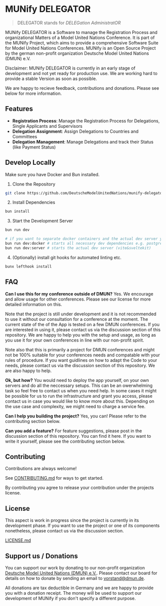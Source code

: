 # MUNify DELEGATOR

> DELEGATOR stands for _DELEGation AdministratOR_

MUNify DELEGATOR is a Software to manage the Registration Process and organizational Matters of a Model United Nations Conference. It is part of the MUNify Project, which aims to provide a comprehensive Software Suite for Model United Nations Conferences. MUNify is an Open Source Project by the german non-profit organization Deutsche Model United Nations (DMUN) e.V.

Disclaimer: MUNify DELEGATOR is currently in an early stage of development and not yet ready for production use. We are working hard to provide a stable Version as soon as possible.

We are happy to recieve feedback, contributions and donations. Please see below for more information.

## Features

- **Registration Process**: Manage the Registration Process for Delegations, Single Applicants and Supervisors
- **Delegation Assignment**: Assign Delegations to Countries and Committees
- **Delegation Management**: Manage Delegations and track their Status (like Payment Status)

## Develop Locally

Make sure you have Docker and Bun installed.

1. Clone the Repository

```bash
git clone https://github.com/DeutscheModelUnitedNations/munify-delegator.git
```

2. Install Dependencies

```bash
bun install
```

3. Start the Development Server

```bash
bun run dev

# if you want to separate docker containers and the actual dev server you can use
bun run dev:docker # starts all necessary dev dependencies e.g. postgres
bun run dev:server # starts the actual dev server (vite&sveltekit)
```

4. (Optionally) install git hooks for automated linting etc.

```bash
bunx lefthook install
```

## FAQ

**Can I use this for my conference outside of DMUN?**
Yes. We encourage and allow usage for other conferences. Please see our license for more detailed information on this.

Note that the project is still under development and it is not recommended to use it without our consultation for a conference at the moment. The current state of the of the App is tested on a few DMUN conferences. If you are interested in using it, please contact us via the discussion section of this repository. We are happy to help you with the setup and usage, as long as you use it for your own conferences in line with our non-profit spirit.

Note also that this is primarily a project for DMUN conferences and might not be 100% suitable for your conferences needs and compatable with your rules of procedure. If you want guidlines on how to adapt the Code to your needs, please contact us via the discussion section of this repository. We are also happy to help.

**Ok, but how?**
You would need to deploy the app yourself, on your own servers and do all the neccessary setups. This can be an owerwhelming task so feel free to contact us when you need help. In some cases it might be possible for us to run the infrastructure and grant you access, please contact us in case you would like to know more about this. Depending on the use case and complexity, we might need to charge a service fee.

**Can I help you building the project?**
Yes, you can! Please refer to the contributing section below.

**Can you add a feature?**
For feature suggestions, please post in the discussion section of this repository. You can find it here. If you want to write it yourself, please see the contributing section below.

## Contributing

Contributions are always welcome!

See [CONTRIBUTING.md](CONTRIBUTING.md) for ways to get started.

By contributing you agree to release your contribution under the projects license.

## License

This aspect is work in progress since the project is currently in its development phase. If you want to use the project or one of its components nonetheless, please contact us via the discussion section.

[LICENSE.md](LICENSE.md)

## Support us / Donations

You can support our work by donating to our non-profit organization [Deutsche Model United Nations (DMUN) e.V.](https://dmun.de).
Please contact our board for details on how to donate by sending an email to [vorstand@dmun.de](mailto:vorstand@dmun.de).

All donations are tax deductible in Germany and we are happy to provide you with a donation receipt. The money will be used to support our development of MUNify if you don't specify a different purpose.
